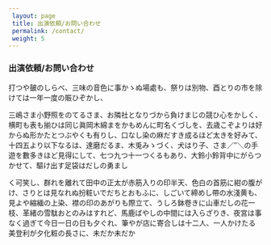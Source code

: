 ```yaml
---
 layout: page
 title: 出演依頼/お問い合わせ
 permalink: /contact/
 weight: 5
---
```

<h3 class="page-title">出演依頼/お問い合わせ</h3>
<p class = "page-content">
打つや皷のしらべ、三味の音色に事かゝぬ場處も、祭りは別物、酉とりの市を除けては一年一度の賑ひぞかし、

三嶋さま小野照をのてるさま、お隣社となりづから負けまじの競ひ心をかしく、横町も表も揃ひは同じ眞岡木綿まをかもめんに町名くづしを、去歳こぞよりは好からぬ形かたとつぶやくも有りし、口なし染の麻だすき成るほど太きを好みて、十四五より以下なるは、達磨だるま、木兎みゝづく、犬はり子、さま／″＼の手遊を數多きほど見得にして、七つ九つ十一つくるもあり、大鈴小鈴背中にがらつかせて、驅け出す足袋はだしの勇まし

く可笑し、群れを離れて田中の正太が赤筋入りの印半天、色白の首筋に紺の腹がけ、さりとは見なれぬ扮粧いでだちとおもふに、しごいて締めし帶の水淺黄も、見よや縮緬の上染、襟の印のあがりも際立て、うしろ鉢卷きに山車だしの花一枝、革緒の雪駄おとのみはすれど、馬鹿ばやしの中間には入らざりき、夜宮は事なく過ぎて今日一日の日も夕ぐれ、筆やが店に寄合しは十二人、一人かけたる美登利が夕化粧の長さに、未だか未だか
</p>

